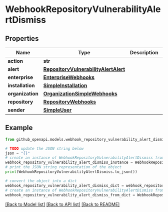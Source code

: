 # WebhookRepositoryVulnerabilityAlertDismiss


## Properties

Name | Type | Description | Notes
------------ | ------------- | ------------- | -------------
**action** | **str** |  | 
**alert** | [**RepositoryVulnerabilityAlertAlert**](RepositoryVulnerabilityAlertAlert.md) |  | 
**enterprise** | [**EnterpriseWebhooks**](EnterpriseWebhooks.md) |  | [optional] 
**installation** | [**SimpleInstallation**](SimpleInstallation.md) |  | [optional] 
**organization** | [**OrganizationSimpleWebhooks**](OrganizationSimpleWebhooks.md) |  | [optional] 
**repository** | [**RepositoryWebhooks**](RepositoryWebhooks.md) |  | 
**sender** | [**SimpleUser**](SimpleUser.md) |  | 

## Example

```python
from github_openapi.models.webhook_repository_vulnerability_alert_dismiss import WebhookRepositoryVulnerabilityAlertDismiss

# TODO update the JSON string below
json = "{}"
# create an instance of WebhookRepositoryVulnerabilityAlertDismiss from a JSON string
webhook_repository_vulnerability_alert_dismiss_instance = WebhookRepositoryVulnerabilityAlertDismiss.from_json(json)
# print the JSON string representation of the object
print(WebhookRepositoryVulnerabilityAlertDismiss.to_json())

# convert the object into a dict
webhook_repository_vulnerability_alert_dismiss_dict = webhook_repository_vulnerability_alert_dismiss_instance.to_dict()
# create an instance of WebhookRepositoryVulnerabilityAlertDismiss from a dict
webhook_repository_vulnerability_alert_dismiss_from_dict = WebhookRepositoryVulnerabilityAlertDismiss.from_dict(webhook_repository_vulnerability_alert_dismiss_dict)
```
[[Back to Model list]](../README.md#documentation-for-models) [[Back to API list]](../README.md#documentation-for-api-endpoints) [[Back to README]](../README.md)


